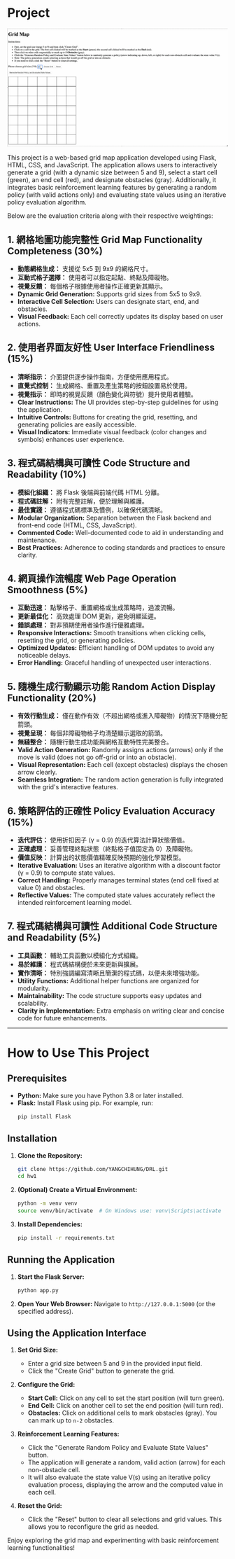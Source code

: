# Project 

![Demo](static/demo.gif)

This project is a web-based grid map application developed using Flask, HTML, CSS, and JavaScript. The application allows users to interactively generate a grid (with a dynamic size between 5 and 9), select a start cell (green), an end cell (red), and designate obstacles (gray). Additionally, it integrates basic reinforcement learning features by generating a random policy (with valid actions only) and evaluating state values using an iterative policy evaluation algorithm.

Below are the evaluation criteria along with their respective weightings:

## 1. 網格地圖功能完整性 Grid Map Functionality Completeness (30%)
- **動態網格生成：** 支援從 5x5 到 9x9 的網格尺寸。  
- **互動式格子選擇：** 使用者可以指定起點、終點及障礙物。  
- **視覺反饋：** 每個格子根據使用者操作正確更新其顯示。
- **Dynamic Grid Generation:** Supports grid sizes from 5x5 to 9x9.
- **Interactive Cell Selection:** Users can designate start, end, and obstacles.
- **Visual Feedback:** Each cell correctly updates its display based on user actions.

## 2. 使用者界面友好性 User Interface Friendliness (15%)
- **清晰指示：** 介面提供逐步操作指南，方便使用應用程式。  
- **直覺式控制：** 生成網格、重置及產生策略的按鈕設置易於使用。  
- **視覺指示：** 即時的視覺反饋（顏色變化與符號）提升使用者體驗。
- **Clear Instructions:** The UI provides step-by-step guidelines for using the application.
- **Intuitive Controls:** Buttons for creating the grid, resetting, and generating policies are easily accessible.
- **Visual Indicators:** Immediate visual feedback (color changes and symbols) enhances user experience.

## 3. 程式碼結構與可讀性 Code Structure and Readability (10%)
- **模組化組織：** 將 Flask 後端與前端代碼 HTML 分離。  
- **程式碼註解：** 附有完整註解，便於理解與維護。  
- **最佳實踐：** 遵循程式碼標準及慣例，以確保代碼清晰。
- **Modular Organization:** Separation between the Flask backend and front-end code (HTML, CSS, JavaScript).
- **Commented Code:** Well-documented code to aid in understanding and maintenance.
- **Best Practices:** Adherence to coding standards and practices to ensure clarity.

## 4. 網頁操作流暢度 Web Page Operation Smoothness (5%)
- **互動迅速：** 點擊格子、重置網格或生成策略時，過渡流暢。  
- **更新最佳化：** 高效處理 DOM 更新，避免明顯延遲。  
- **錯誤處理：** 對非預期使用者操作進行優雅處理。
- **Responsive Interactions:** Smooth transitions when clicking cells, resetting the grid, or generating policies.
- **Optimized Updates:** Efficient handling of DOM updates to avoid any noticeable delays.
- **Error Handling:** Graceful handling of unexpected user interactions.

## 5. 隨機生成行動顯示功能 Random Action Display Functionality (20%)
- **有效行動生成：** 僅在動作有效（不超出網格或進入障礙物）的情況下隨機分配箭頭。  
- **視覺呈現：** 每個非障礙物格子均清楚顯示選取的箭頭。  
- **無縫整合：** 隨機行動生成功能與網格互動特性完美整合。
- **Valid Action Generation:** Randomly assigns actions (arrows) only if the move is valid (does not go off-grid or into an obstacle).
- **Visual Representation:** Each cell (except obstacles) displays the chosen arrow clearly.
- **Seamless Integration:** The random action generation is fully integrated with the grid's interactive features.

## 6. 策略評估的正確性 Policy Evaluation Accuracy (15%)
- **迭代評估：** 使用折扣因子 (γ = 0.9) 的迭代算法計算狀態價值。  
- **正確處理：** 妥善管理終點狀態（終點格子值固定為 0）及障礙物。  
- **價值反映：** 計算出的狀態價值精確反映預期的強化學習模型。
- **Iterative Evaluation:** Uses an iterative algorithm with a discount factor (γ = 0.9) to compute state values.
- **Correct Handling:** Properly manages terminal states (end cell fixed at value 0) and obstacles.
- **Reflective Values:** The computed state values accurately reflect the intended reinforcement learning model.

## 7. 程式碼結構與可讀性 Additional Code Structure and Readability (5%)
- **工具函數：** 輔助工具函數以模組化方式組織。  
- **易於維護：** 程式碼結構便於未來更新與擴展。  
- **實作清晰：** 特別強調編寫清晰且簡潔的程式碼，以便未來增強功能。
- **Utility Functions:** Additional helper functions are organized for modularity.
- **Maintainability:** The code structure supports easy updates and scalability.
- **Clarity in Implementation:** Extra emphasis on writing clear and concise code for future enhancements.

---

# How to Use This Project

## Prerequisites
- **Python:** Make sure you have Python 3.8 or later installed.
- **Flask:** Install Flask using pip. For example, run:
  ```bash
  pip install Flask
  ```

## Installation
1. **Clone the Repository:**
   ```bash
   git clone https://github.com/YANGCHIHUNG/DRL.git
   cd hw1
   ```
2. **(Optional) Create a Virtual Environment:**
   ```bash
   python -m venv venv
   source venv/bin/activate  # On Windows use: venv\Scripts\activate
   ```
3. **Install Dependencies:**
   ```bash
   pip install -r requirements.txt
   ```

## Running the Application
1. **Start the Flask Server:**
   ```bash
   python app.py
   ```
2. **Open Your Web Browser:**
   Navigate to `http://127.0.0.1:5000` (or the specified address).

## Using the Application Interface
1. **Set Grid Size:**
   - Enter a grid size between 5 and 9 in the provided input field.
   - Click the "Create Grid" button to generate the grid.

2. **Configure the Grid:**
   - **Start Cell:** Click on any cell to set the start position (will turn green).
   - **End Cell:** Click on another cell to set the end position (will turn red).
   - **Obstacles:** Click on additional cells to mark obstacles (gray). You can mark up to `n-2` obstacles.

3. **Reinforcement Learning Features:**
   - Click the "Generate Random Policy and Evaluate State Values" button.
   - The application will generate a random, valid action (arrow) for each non-obstacle cell.
   - It will also evaluate the state value V(s) using an iterative policy evaluation process, displaying the arrow and the computed value in each cell.

4. **Reset the Grid:**
   - Click the "Reset" button to clear all selections and grid values. This allows you to reconfigure the grid as needed.

Enjoy exploring the grid map and experimenting with basic reinforcement learning functionalities!
